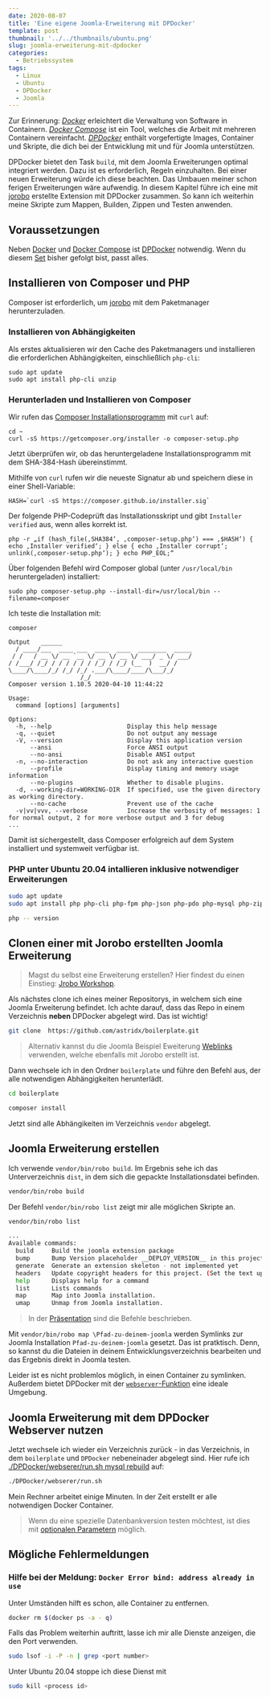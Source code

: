 ```yaml
---
date: 2020-08-07
title: 'Eine eigene Joomla-Erweiterung mit DPDocker'
template: post
thumbnail: '../../thumbnails/ubuntu.png'
slug: joomla-erweiterung-mit-dpdocker
categories:
  - Betriebssystem
tags:
  - Linux
  - Ubuntu
  - DPDocker
  - Joomla
---
```


Zur Erinnerung: [_Docker_](/ubuntu-dpdocker/) erleichtert die Verwaltung von Software in Containern. [_Docker Compose_](/ubuntu-docker-compose-einrichten) ist ein Tool, welches die Arbeit mit mehreren Containern vereinfacht. [_DPDocker_](/ubuntu-dpdocker) enthält vorgefertigte Images, Container und Skripte, die dich bei der Entwicklung mit und für Joomla unterstützen.

DPDocker bietet den Task `build`, mit dem Joomla Erweiterungen optimal integriert werden. Dazu ist es erforderlich, Regeln einzuhalten. Bei einer neuen Erweiterung würde ich diese beachten. Das Umbauen meiner schon ferigen Erweiterungen wäre aufwendig. In diesem Kapitel führe ich eine mit [jorobo](https://packagist.org/packages/astridx/jorobo) erstellte Extension mit DPDocker zusammen. So kann ich weiterhin meine Skripte zum Mappen, Builden, Zippen und Testen anwenden.

## Voraussetzungen

Neben [Docker](/ubuntu-docker-einrichten) und [Docker Compose](/ubuntu-docker-compose-einrichten) ist [DPDocker](https://github.com/Digital-Peak/DPDocker.git) notwendig. Wenn du diesem [Set](mein-ubuntu-rechner-themen/) bisher gefolgt bist, passt alles.

## Installieren von Composer und PHP

Composer ist erforderlich, um [jorobo](https://packagist.org/packages/astridx/jorobo) mit dem Paketmanager herunterzuladen.

### Installieren von Abhängigkeiten

Als erstes aktualisieren wir den Cache des Paketmanagers und installieren die erforderlichen Abhängigkeiten, einschließlich `php-cli`:

```
sudo apt update
sudo apt install php-cli unzip
```

### Herunterladen und Installieren von Composer

Wir rufen das [Composer Installationsprogramm](https://getcomposer.org/installer) mit `curl` auf:

```
cd ~
curl -sS https://getcomposer.org/installer -o composer-setup.php

```

Jetzt überprüfen wir, ob das heruntergeladene Installationsprogramm mit dem SHA-384-Hash übereinstimmt.

Mithilfe von `curl` rufen wir die neueste Signatur ab und speichern diese in einer Shell-Variable:

```
HASH=`curl -sS https://composer.github.io/installer.sig`

```

Der folgende PHP-Codeprüft das Installationsskript und gibt `Installer verified` aus, wenn alles korrekt ist.

```
php -r „if (hash_file(‚SHA384‘, ‚composer-setup.php‘) === ‚$HASH‘) { echo ‚Installer verified‘; } else { echo ‚Installer corrupt‘; unlink(‚composer-setup.php‘); } echo PHP_EOL;“

```

Über folgenden Befehl wird Composer global (unter `/usr/local/bin` heruntergeladen) installiert:

```
sudo php composer-setup.php --install-dir=/usr/local/bin --filename=composer

```

Ich teste die Installation mit:

```
composer

```

```
Output   ______
  / ____/___  ____ ___  ____  ____  ________  _____
 / /   / __ \/ __ `__ \/ __ \/ __ \/ ___/ _ \/ ___/
/ /___/ /_/ / / / / / / /_/ / /_/ (__  )  __/ /
\____/\____/_/ /_/ /_/ .___/\____/____/\___/_/
                    /_/
Composer version 1.10.5 2020-04-10 11:44:22

Usage:
  command [options] [arguments]

Options:
  -h, --help                     Display this help message
  -q, --quiet                    Do not output any message
  -V, --version                  Display this application version
      --ansi                     Force ANSI output
      --no-ansi                  Disable ANSI output
  -n, --no-interaction           Do not ask any interactive question
      --profile                  Display timing and memory usage information
      --no-plugins               Whether to disable plugins.
  -d, --working-dir=WORKING-DIR  If specified, use the given directory as working directory.
      --no-cache                 Prevent use of the cache
  -v|vv|vvv, --verbose           Increase the verbosity of messages: 1 for normal output, 2 for more verbose output and 3 for debug
...

```

Damit ist sichergestellt, dass Composer erfolgreich auf dem System installiert und systemweit verfügbar ist.

### PHP unter Ubuntu 20.04 intallieren inklusive notwendiger Erweiterungen

```bash
sudo apt update
sudo apt install php php-cli php-fpm php-json php-pdo php-mysql php-zip php-gd  php-mbstring php-curl php-xml php-pear php-bcmath
```

```bash
php -- version
```

## Clonen einer mit Jorobo erstellten Joomla Erweiterung

> Magst du selbst eine Erweiterung erstellen? Hier findest du einen Einstieg: [Jrobo Workshop](https://astridx.github.io/9997_jorobo/presentation/index.html#/).

Als nächstes clone ich eines meiner Repositorys, in welchem sich eine Joomla Erweiterung befindet. Ich achte darauf, dass das Repo in einem Verzeichnis **neben** DPDocker abgelegt wird. Das ist wichtig!

```bash
git clone  https://github.com/astridx/boilerplate.git
```

> Alternativ kannst du die Joomla Beispiel Eweiterung [Weblinks](https://github.com/joomla-extensions/weblinks) verwenden, welche ebenfalls mit Jorobo erstellt ist.

Dann wechsele ich in den Ordner `boilerplate` und führe den Befehl aus, der alle notwendigen Abhängigkeiten herunterlädt.

```bash
cd boilerplate

composer install
```

Jetzt sind alle Abhängikeiten im Verzeichnis `vendor` abgelegt.

## Joomla Erweiterung erstellen

Ich verwende `vendor/bin/robo build`. Im Ergebnis sehe ich das Unterverzeichnis `dist`, in dem sich die gepackte Installationsdatei befinden.

```bash
vendor/bin/robo build
```

Der Befehl `vendor/bin/robo list` zeigt mir alle möglichen Skripte an.

```bash
vendor/bin/robo list

...
Available commands:
  build     Build the joomla extension package
  bump      Bump Version placeholder __DEPLOY_VERSION__ in this project. (Set the version up in the jorobo.ini)
  generate  Generate an extension skeleton - not implemented yet
  headers   Update copyright headers for this project. (Set the text up in the jorobo.ini)
  help      Displays help for a command
  list      Lists commands
  map       Map into Joomla installation.
  umap      Unmap from Joomla installation.
```

> In der [Präsentation](https://astridx.github.io/9997_jorobo/presentation/index.html#/) sind die Befehle beschrieben.

Mit `vendor/bin/robo map \Pfad-zu-deinem-joomla` werden Symlinks zur Joomla Installation `Pfad-zu-deinem-joomla` gesetzt. Das ist pratktisch. Denn, so kannst du die Dateien in deinem Entwicklungsverzeichnis bearbeiten und das Ergebnis direkt in Joomla testen.

Leider ist es nicht problemlos möglich, in einen Container zu symlinken. Außerdem bietet DPDocker mit der [`webserver`-Funktion](https://github.com/Digital-Peak/DPDocker/tree/master/webserver#webserver-task) eine ideale Umgebung.

## Joomla Erweiterung mit dem DPDocker Webserver nutzen

Jetzt wechsele ich wieder ein Verzeichnis zurück - in das Verzeichnis, in dem `boilerplate` und `DPDocker` nebeneinader abgelegt sind. Hier rufe ich [./DPDocker/webserer/run.sh mysql rebuild](https://github.com/Digital-Peak/DPDocker/tree/master/webserver#execute) auf:

```bash
./DPDocker/webserer/run.sh
```

Mein Rechner arbeitet einige Minuten. In der Zeit erstellt er alle notwendigen Docker Container.

> Wenn du eine spezielle Datenbankversion testen möchtest, ist dies mit [optionalen Parametern](https://github.com/Digital-Peak/DPDocker/tree/master/webserver#execute) möglich.

## Mögliche Fehlermeldungen

### Hilfe bei der Meldung: `Docker Error bind: address already in use`

Unter Umständen hilft es schon, alle Container zu entfernen.

```bash
docker rm $(docker ps -a - q)
```

Falls das Problem weiterhin auftritt, lasse ich mir alle Dienste anzeigen, die den Port verwenden.

```bash
sudo lsof -i -P -n | grep <port number>
```

Unter Ubuntu 20.04 stoppe ich diese Dienst mit

```bash
sudo kill <process id>
```

